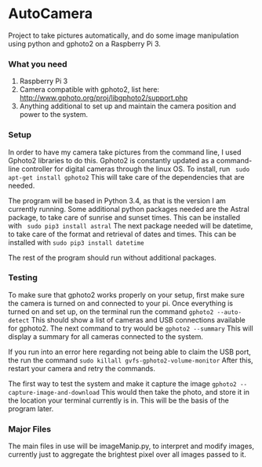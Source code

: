 # AutoCamera
Project to take pictures automatically, and do some image manipulation using python and gphoto2 on a Raspberry Pi 3.

### What you need
1. Raspberry Pi 3
2. Camera compatible with gphoto2, list here: http://www.gphoto.org/proj/libgphoto2/support.php
3.  Anything additional to set up and maintain the camera position and power to the system.

### Setup
In order to have my camera take pictures from the command line, I used Gphoto2 libraries to do this. Gphoto2 is constantly updated as a command-line controller for digital cameras through the linux OS.
To install, run ` sudo apt-get install gphoto2`
This will take care of the dependencies that are needed. 

The program will be based in Python 3.4, as that is the version I am currently running.
Some additional python packages needed are the Astral package, to take care of sunrise and sunset times. 
This can be installed with ` sudo pip3 install astral`
 The next package needed will be datetime, to take care of the format and retrieval of dates and times. 
 This can be installed with `sudo pip3 install datetime`
 
The rest of the program should run without additional packages. 

### Testing 
To make sure that gphoto2 works properly on your setup, first make sure the camera is turned on and connected to your pi.
Once everything is turned on and set up, on the terminal run the command `gphoto2 --auto-detect`
This should show a list of cameras and USB connections available for gphoto2.
The next command to try would be `gphoto2 --summary`
This will display a summary for all cameras connected to the system.

If you run into an error here regarding not being able to claim the USB port, the run the command `sudo killall gvfs-gphoto2-volume-monitor`
After this, restart your camera and retry the commands. 

The first way to test the system and make it capture the image `gphoto2 --capture-image-and-download`
This would then take the photo, and store it in the location your terminal currently is in. This will be the basis of the program later.


### Major Files
The main files in use will be imageManip.py, to interpret and modify images, currently just to aggregate the brightest pixel over all images passed to it.
 